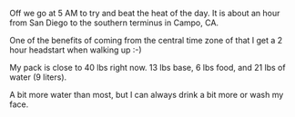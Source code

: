 Off we go at 5 AM to try and beat the heat of the day. It is about an hour from San Diego to the southern terminus in Campo, CA. 

One of the benefits of coming from the central time zone of that I get a 2 hour headstart when walking up :-) 

My pack is close to 40 lbs right now. 13 lbs base, 6 lbs food, and 21 lbs of water (9 liters). 

A bit more water than most, but I can always drink a bit more or wash my face. 